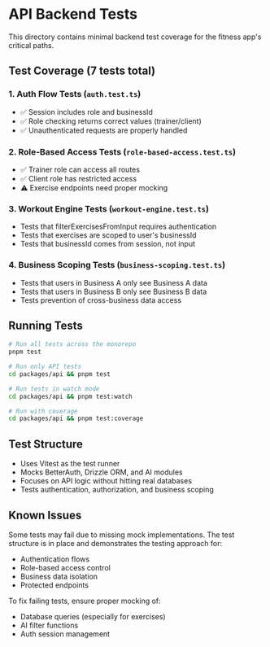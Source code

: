 # API Backend Tests

This directory contains minimal backend test coverage for the fitness app's critical paths.

## Test Coverage (7 tests total)

### 1. Auth Flow Tests (`auth.test.ts`)
- ✅ Session includes role and businessId
- ✅ Role checking returns correct values (trainer/client)
- ✅ Unauthenticated requests are properly handled

### 2. Role-Based Access Tests (`role-based-access.test.ts`)
- ✅ Trainer role can access all routes
- ✅ Client role has restricted access
- ⚠️ Exercise endpoints need proper mocking

### 3. Workout Engine Tests (`workout-engine.test.ts`)
- Tests that filterExercisesFromInput requires authentication
- Tests that exercises are scoped to user's businessId
- Tests that businessId comes from session, not input

### 4. Business Scoping Tests (`business-scoping.test.ts`)
- Tests that users in Business A only see Business A data
- Tests that users in Business B only see Business B data
- Tests prevention of cross-business data access

## Running Tests

```bash
# Run all tests across the monorepo
pnpm test

# Run only API tests
cd packages/api && pnpm test

# Run tests in watch mode
cd packages/api && pnpm test:watch

# Run with coverage
cd packages/api && pnpm test:coverage
```

## Test Structure

- Uses Vitest as the test runner
- Mocks BetterAuth, Drizzle ORM, and AI modules
- Focuses on API logic without hitting real databases
- Tests authentication, authorization, and business scoping

## Known Issues

Some tests may fail due to missing mock implementations. The test structure is in place and demonstrates the testing approach for:
- Authentication flows
- Role-based access control
- Business data isolation
- Protected endpoints

To fix failing tests, ensure proper mocking of:
- Database queries (especially for exercises)
- AI filter functions
- Auth session management